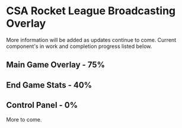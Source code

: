 # CSA Rocket League Broadcasting Overlay

More information will be added as updates continue to come. Current component's in work and completion progress listed below. 

## Main Game Overlay - 75%
## End Game Stats - 40%
## Control Panel - 0%

More to come.

